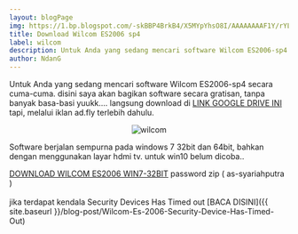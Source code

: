 ```yaml
---
layout: blogPage
img: https://1.bp.blogspot.com/-skBBP4BrkB4/X5MYpYhsO8I/AAAAAAAAF1Y/rYLQ_hkHK48X-ybLuM9KoqOKVHEfSp7tgCPcBGAsYHg/s720/IMG_20201024_003338.jpg
title: Download Wilcom ES2006 sp4
label: wilcom
description: Untuk Anda yang sedang mencari software Wilcom ES2006-sp4 secara cuma-cuma. disini saya...
author: NdanG
---
```


Untuk Anda yang sedang mencari software Wilcom ES2006-sp4 secara cuma-cuma. disini saya akan bagikan software secara gratisan, tanpa banyak basa-basi yuukk.... langsung download di [LINK GOOGLE DRIVE INI](http://beteshis.com/1Scn) tapi, melalui iklan ad.fly terlebih dahulu.
<p>
<center><img src="https://1.bp.blogspot.com/-skBBP4BrkB4/X5MYpYhsO8I/AAAAAAAAF1Y/rYLQ_hkHK48X-ybLuM9KoqOKVHEfSp7tgCPcBGAsYHg/s720/IMG_20201024_003338.jpg" alt="wilcom" style="max-width: 300px;"/></center>
</p>
Software berjalan sempurna pada windows 7 32bit dan 64bit, bahkan dengan menggunakan layar hdmi tv. untuk win10 belum dicoba..

[DOWNLOAD WILCOM ES2006 WIN7-32BIT](http://beteshis.com/1Scn) password zip ( as-syariahputra )
<br />
<br />
jika terdapat kendala Security Devices Has Timed out [BACA DISINI]({{ site.baseurl }}/blog-post/Wilcom-Es-2006-Security-Device-Has-Timed-Out)
